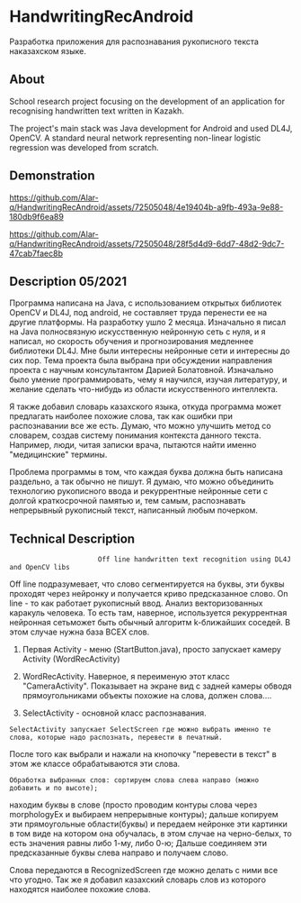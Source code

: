 # HandwritingRecAndroid               

Разработка приложения для распознавания рукописного текста наказахском языке.

## About
School research project focusing on the development of an application for recognising handwritten text written in Kazakh.

The project's main stack was Java development for Android and used DL4J, OpenCV. A standard neural network representing non-linear logistic regression was developed from scratch.

## Demonstration

https://github.com/Alar-q/HandwritingRecAndroid/assets/72505048/4e19404b-a9fb-493a-9e88-180db9f6ea89


https://github.com/Alar-q/HandwritingRecAndroid/assets/72505048/28f5d4d9-6dd7-48d2-9dc7-47cab7faec8b


## Description 05/2021
Программа написана на Java, с использованием открытых библиотек OpenCV и DL4J, под android, не составляет труда перенести ее на другие платформы.  На разработку ушло 2 месяца. Изначально я писал на Java полносвязную искусственную нейронную сеть с нуля, и я написал, но скорость обучения и прогнозирования медленнее библиотеки DL4J. Мне были интересны нейронные сети и интересны до сих пор. Тема проекта была выбрана при обсуждении направления проекта с научным консультантом Дарией Болатовной.  Изначально было умение программировать, чему я научился, изучая литературу, и желание сделать что-нибудь из области искусственного интеллекта.  

Я также добавил словарь казахского языка, откуда программа может предлагать наиболее похожие слова, так как ошибки при распознавании все же есть. Думаю, что можно улучшить метод со словарем, создав систему понимания контекста данного текста. Например, люди, читая записки врача, пытаются найти именно "медицинские" термины.

Проблема программы в том, что каждая буква должна быть написана раздельно, а так обычно не пишут. Я думаю, что можно объединить технологию рукописного ввода и рекуррентные нейронные сети с долгой краткосрочной памятью и, тем самым, распознавать непрерывный рукописный текст, написанный любым почерком.

## Technical Description
                          Off line handwritten text recognition using DL4J and OpenCV libs
                          
Off line подразумевает, что слово сегментируется на буквы, эти буквы проходят через нейронку и получается криво предсказанное слово.
On line - то как работает рукописный ввод. Анализ векторизованных каракуль человека. То есть там, наверное, используется рекуррентная 
нейронная сетьможет быть обычный алгоритм k-ближайших соседей. В этом случае нужна база ВСЕХ слов. 
                          
  1) Первая Activity - меню (StartButton.java), просто запускает камеру Activity (WordRecActivity)
  
  2) WordRecActivity. Наверное, я переименую этот класс "CameraActivity". Показывает на экране вид с задней камеры обводя 
прямоугольниками объекты похожие на слова, должен слова....

  3) SelectActivity - основной класс распознавания.
  
    SelectActivity запускает SelectScreen где можно выбрать именно те слова, которые надо распознать, перевести в печатный. 
После того как выбрали и нажали на кнопочку "перевести в текст" в этом же классе обрабатываются
эти слова. 

    Обработка выбранных слов: сортируем слова слева направо (можно добавить и по высоте);
находим буквы в слове (просто проводим контуры слова через morphologyEx и выбираем непрерывные контуры);
дальше копируем эти прямоугольные области(буквы) и передаем нейронке эти картинки в том виде на котором она обучалась, в этом случае 
на черно-белых, то есть значения равны либо 1-му, либо 0-ю; 
Дальше соединяем эти предсказанные буквы слева направо и получаем слово.

Слова передаются в RecognizedScreen где можно делать с ними все что угодно. Так же я добавил казахский словарь слов из которого 
находятся наиболее похожие слова.


